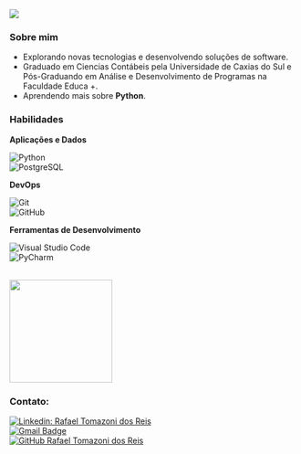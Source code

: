 ![](https://komarev.com/ghpvc/?username=RafaTDR&color=006bed)

<h3> Sobre mim </h3>

- Explorando novas tecnologias e desenvolvendo soluções de software.
- Graduado em Ciencias Contábeis pela Universidade de Caxias do Sul e Pós-Graduando em Análise e Desenvolvimento de Programas na Faculdade Educa +.
- Aprendendo mais sobre **Python**.

<h3>Habilidades</h3>

**Aplicações e Dados**

  ![Python](https://img.shields.io/badge/-Python-333333?style=flat&logo=python)  
  ![PostgreSQL](https://img.shields.io/badge/-PostgreSQL-333333?style=flat&logo=postgresql)  
  
  
**DevOps**

  ![Git](https://img.shields.io/badge/-Git-333333?style=flat&logo=git)  
  ![GitHub](https://img.shields.io/badge/-GitHub-333333?style=flat&logo=github)  
  
**Ferramentas de Desenvolvimento**

  ![Visual Studio Code](https://img.shields.io/badge/-Visual%20Studio%20Code-333333?style=flat&logo=visual-studio-code&logoColor=007ACC)  
  ![PyCharm](https://img.shields.io/badge/-PyCharm-333333?style=flat&logo=pycharm)  
  
<br/>

<a href="https://github.com/RafaTDR">
  <img height="180em" src="https://github-readme-stats.vercel.app/api?username=RafaTDR&theme=dark&show_icons=true" />
</a>

<br/>

<h3>Contato:</h3> 

[![Linkedin: Rafael Tomazoni dos Reis](https://img.shields.io/badge/-Rafael%20Tomazoni-blue?style=flat-square&logo=Linkedin&logoColor=white&link=https://www.linkedin.com/in/rafael-tomazoni-22aa32145)](https://www.linkedin.com/in/rafael-tomazoni-22aa32145)  
[![Gmail Badge](https://img.shields.io/badge/-rafa.eel.tomazoni@gmail.com-006bed?style=flat-square&logo=Gmail&logoColor=white&link=mailto:rafa.eel.tomazoni@gmail.com)](mailto:rafa.eel.tomazoni@gmail.com)  
[![GitHub Rafael Tomazoni dos Reis]( https://img.shields.io/github/followers/RafaTDR?label=follow&style=social)](https://github.com/RafaTDR)  
